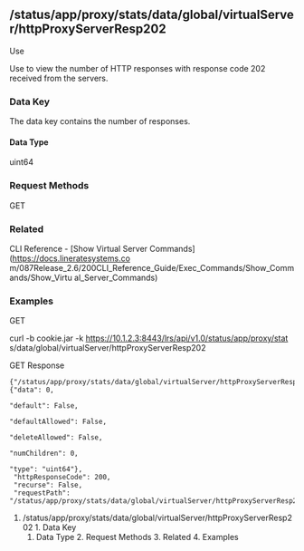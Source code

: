 ## /status/app/proxy/stats/data/global/virtualServer/httpProxyServerResp202

Use

Use to view the number of HTTP responses with response code 202 received from
the servers.

### Data Key

The data key contains the number of responses.

#### Data Type

uint64

### Request Methods

GET

### Related

CLI Reference - [Show Virtual Server Commands](https://docs.lineratesystems.co
m/087Release_2.6/200CLI_Reference_Guide/Exec_Commands/Show_Commands/Show_Virtu
al_Server_Commands)

### Examples

GET

curl -b cookie.jar -k https://10.1.2.3:8443/lrs/api/v1.0/status/app/proxy/stat
s/data/global/virtualServer/httpProxyServerResp202

GET Response

    
    
    {"/status/app/proxy/stats/data/global/virtualServer/httpProxyServerResp202": {"data": 0,
                                                                                "default": False,
                                                                                "defaultAllowed": False,
                                                                                "deleteAllowed": False,
                                                                                "numChildren": 0,
                                                                                "type": "uint64"},
     "httpResponseCode": 200,
     "recurse": False,
     "requestPath": "/status/app/proxy/stats/data/global/virtualServer/httpProxyServerResp202"}
    

  1. /status/app/proxy/stats/data/global/virtualServer/httpProxyServerResp202
    1. Data Key
      1. Data Type
    2. Request Methods
    3. Related
    4. Examples

